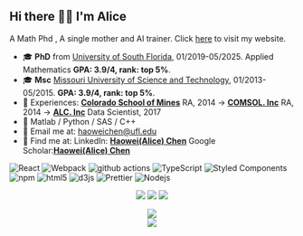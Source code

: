 ## Hi there 👋🏻 I'm Alice
A Math Phd , A single mother and AI trainer. Click [here](https://alicechen216.github.io/Alice-Portfolio/) to visit my website.
- 🎓 **PhD** from [University of South Florida](https://www.usf.edu/), 01/2019-05/2025. Applied Mathematics **GPA: 3.9/4, rank: top 5%**.
- 🎓 **Msc** [Missouri University of Science and Technology](https://www.mst.edu/), 01/2013-05/2015. **GPA: 3.9/4, rank: top 5%**.
- 🧸 Experiences: **[Colorado School of Mines](https://www.mines.edu/)** RA, 2014 -> **[COMSOL. Inc](https://www.comsol.com/)** RA, 2014 -> **[ALC. Inc](https://www.alcinc.com/)** Data Scientist, 2017
- 🦾 Matlab / Python / SAS / C++
- 📨 Email me at: [haoweichen@ufl.edu](mailto:haoweichen@ufl.edu)
- 🐾 Find me at: LinkedIn: **[Haowei(Alice) Chen](https://www.linkedin.com/in/chenhaowei/)** Google Scholar:**[Haowei(Alice) Chen](https://scholar.google.com/citations?user=TLM2V2EAAAAJ&hl=en)**

<p>
  <img alt="React" src="https://img.shields.io/badge/-React-45b8d8?style=flat-square&logo=react&logoColor=white" />
  <img alt="Webpack" src="https://img.shields.io/badge/-Webpack-8DD6F9?style=flat-square&logo=webpack&logoColor=white" /> 
  <img alt="github actions" src="https://img.shields.io/badge/-Github_Actions-2088FF?style=flat-square&logo=github-actions&logoColor=white" />
  <img alt="TypeScript" src="https://img.shields.io/badge/-TypeScript-007ACC?style=flat-square&logo=typescript&logoColor=white" />
  <img alt="Styled Components" src="https://img.shields.io/badge/-Styled_Components-db7092?style=flat-square&logo=styled-components&logoColor=white" />
  <img alt="npm" src="https://img.shields.io/badge/-NPM-CB3837?style=flat-square&logo=npm&logoColor=white" />
  <img alt="html5" src="https://img.shields.io/badge/-HTML5-E34F26?style=flat-square&logo=html5&logoColor=white" />
  <img alt="d3js" src="https://img.shields.io/badge/-D3.js-F9A03C?style=flat-square&logo=d3.js&logoColor=white" />
  <img alt="Prettier" src="https://img.shields.io/badge/-Prettier-F7B93E?style=flat-square&logo=prettier&logoColor=white" />
  <img alt="Nodejs" src="https://img.shields.io/badge/-Nodejs-43853d?style=flat-square&logo=Node.js&logoColor=white" />
</p>


<p align = "center">
  <img src = "https://streak-stats.demolab.com?user=alicechen216&theme=date-night&hide_border=true&border_radius=50&card_width=800&background=FFFFFF00">
  <img src = "https://github-readme-stats.vercel.app/api?username=alicechen216&count_private=true&show_icons=true&line_height=30&theme=dracula&include_all_commits=true&hide=contribs,prs&border_radius=20">
  <img src = "https://github-readme-stats.vercel.app/api/top-langs/?username=alicechen216&layout=compact&line_height=20&theme=dracula&border_radius=20">
</p>


<p align = "center">
  <img src = "https://github-readme-activity-graph.vercel.app/graph?username=alicechen216&theme=cotton-candy&radius=64">
  <br />
  <img src = "https://komarev.com/ghpvc/?username=alicechen216&label=PROFILE+VIEWS">
</p>
